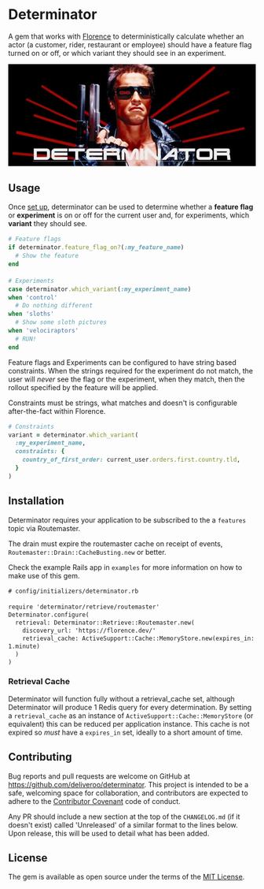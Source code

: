 # Determinator

A gem that works with [Florence](https://github.com/deliveroo/actor-tracking) to deterministically calculate whether an actor (a customer, rider, restaurant or employee) should have a feature flag turned on or off, or which variant they should see in an experiment.

![Determinator](docs/img/determinator.jpg)

## Usage

Once [set up](#installation), determinator can be used to determine whether a **feature flag** or **experiment** is on or off for the current user and, for experiments, which **variant** they should see.

```ruby
# Feature flags
if determinator.feature_flag_on?(:my_feature_name)
  # Show the feature
end

# Experiments
case determinator.which_variant(:my_experiment_name)
when 'control'
  # Do nothing different
when 'sloths'
  # Show some sloth pictures
when 'velociraptors'
  # RUN!
end
```

Feature flags and Experiments can be configured to have string based constraints. When the strings required for the experiment do not match, the user will _never_ see the flag or the experiment, when they match, then the rollout specified by the feature will be applied.

Constraints must be strings, what matches and doesn't is configurable after-the-fact within Florence.

```ruby
# Constraints
variant = determinator.which_variant(
  :my_experiment_name,
  constraints: {
    country_of_first_order: current_user.orders.first.country.tld,
  }
)
```

## Installation

Determinator requires your application to be subscribed to the a `features` topic via Routemaster.

The drain must expire the routemaster cache on receipt of events, `Routemaster::Drain::CacheBusting.new` or better.

Check the example Rails app in `examples` for more information on how to make use of this gem.

```
# config/initializers/determinator.rb

require 'determinator/retrieve/routemaster'
Determinator.configure(
  retrieval: Determinator::Retrieve::Routemaster.new(
    discovery_url: 'https://florence.dev/'
    retrieval_cache: ActiveSupport::Cache::MemoryStore.new(expires_in: 1.minute)
  )
)
```

### Retrieval Cache

Determinator will function fully without a retrieval_cache set, although Determinator will produce 1 Redis query for every determination. By setting a `retrieval_cache` as an instance of `ActiveSupport::Cache::MemoryStore` (or equivalent) this can be reduced per application instance. This cache is not expired so *must* have a `expires_in` set, ideally to a short amount of time.

## Contributing

Bug reports and pull requests are welcome on GitHub at https://github.com/deliveroo/determinator. This project is intended to be a safe, welcoming space for collaboration, and contributors are expected to adhere to the [Contributor Covenant](http://contributor-covenant.org) code of conduct.

Any PR should include a new section at the top of the `CHANGELOG.md` (if it doesn't exist) called 'Unreleased' of a similar format to the lines below. Upon release, this will be used to detail what has been added.

## License

The gem is available as open source under the terms of the [MIT License](http://opensource.org/licenses/MIT).
